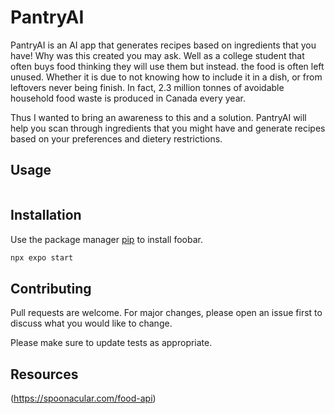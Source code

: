 # PantryAI

PantryAI is an AI app that generates recipes based on ingredients that you have! 
Why was this created you may ask. Well as a college student that often buys food thinking they will use them but instead. the food is often left unused. Whether it is due to not knowing how to include it in a dish, or from leftovers never being finish. In fact, 2.3 million tonnes of avoidable household food waste is produced in Canada every year.

Thus I wanted to bring an awareness to this and a solution. PantryAI will help you scan through ingredients that you might have and generate recipes based on your preferences and dietery restrictions. 

## Usage

```Javascript

```

## Installation

Use the package manager [pip](https://pip.pypa.io/en/stable/) to install foobar.

```bash
npx expo start
```

## Contributing

Pull requests are welcome. For major changes, please open an issue first
to discuss what you would like to change.

Please make sure to update tests as appropriate.

## Resources

(https://spoonacular.com/food-api)
